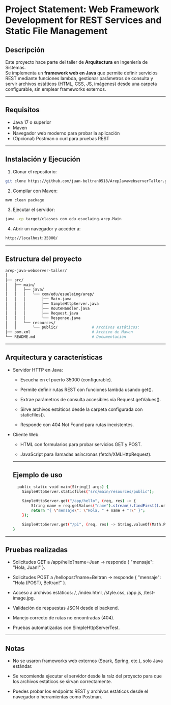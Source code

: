 # Project Statement: Web Framework Development for REST Services and Static File Management

## Descripción
Este proyecto hace parte del taller de **Arquitectura** en Ingeniería de Sistemas.  
Se implementa un **framework web en Java** que permite definir servicios REST mediante funciones lambda, gestionar parámetros de consulta y servir archivos estáticos (HTML, CSS, JS, imágenes) desde una carpeta configurable, sin emplear frameworks externos.

---

## Requisitos
- Java 17 o superior
- Maven
- Navegador web moderno para probar la aplicación
- (Opcional) Postman o curl para pruebas REST

---

## Instalación y Ejecución

1. Clonar el repositorio:
```bash
git clone https://github.com/juan-beltran0518/ArepJavawebserverTaller.git
```

2. Compilar con Maven:
```bash
mvn clean package
```

3. Ejecutar el servidor:
```bash
java -cp target/classes com.edu.esuelaing.arep.Main
```

4. Abrir un navegador y acceder a:
```bash
http://localhost:35000/
```

---

## Estructura del proyecto
```bash
arep-java-webserver-taller/
│
├── src/
│   ├── main/
│   │   ├── java/                     
│   │   │   └── com/edu/esuelaing/arep/
│   │   │       ├── Main.java
│   │   │       ├── SimpleHttpServer.java
│   │   │       ├── RouteHandler.java
│   │   │       ├── Request.java
│   │   │       └── Response.java
│   │   └── resources/
│   │       └── public/               # Archivos estáticos: 
├── pom.xml                           # Archivo de Maven
└── README.md                         # Documentación
```

---
## Arquitectura y características

- Servidor HTTP en Java:

  - Escucha en el puerto 35000 (configurable).

  - Permite definir rutas REST con funciones lambda usando get().

  - Extrae parámetros de consulta accesibles vía Request.getValues().

  - Sirve archivos estáticos desde la carpeta configurada con staticfiles().

  - Responde con 404 Not Found para rutas inexistentes.

- Cliente Web:

  - HTML con formularios para probar servicios GET y POST.

  - JavaScript para llamadas asíncronas (fetch/XMLHttpRequest).

  ---
  ## Ejemplo de uso
  ```bash
    public static void main(String[] args) {
      SimpleHttpServer.staticfiles("src/main/resources/public");
      
      SimpleHttpServer.get("/app/hello", (req, res) -> {
          String name = req.getValues("name").stream().findFirst().orElse("Mundo");
          return "{ \"mensaje\": \"Hola, " + name + "!\" }";
      });

      SimpleHttpServer.get("/pi", (req, res) -> String.valueOf(Math.PI));
  }
  ```

---

## Pruebas realizadas
 - Solicitudes GET a /app/hello?name=Juan → responde { "mensaje": "Hola, Juan!" }.

  - Solicitudes POST a /hellopost?name=Beltran → responde { "mensaje": "Hola (POST), Beltran!" }.

- Acceso a archivos estáticos: /, /index.html, /style.css, /app.js, /test-image.jpg.

- Validación de respuestas JSON desde el backend.

- Manejo correcto de rutas no encontradas (404).

- Pruebas automatizadas con SimpleHttpServerTest.

---
## Notas

- No se usaron frameworks web externos (Spark, Spring, etc.), solo Java estándar.

- Se recomienda ejecutar el servidor desde la raíz del proyecto para que los archivos estáticos se sirvan correctamente.

- Puedes probar los endpoints REST y archivos estáticos desde el navegador o herramientas como Postman.
